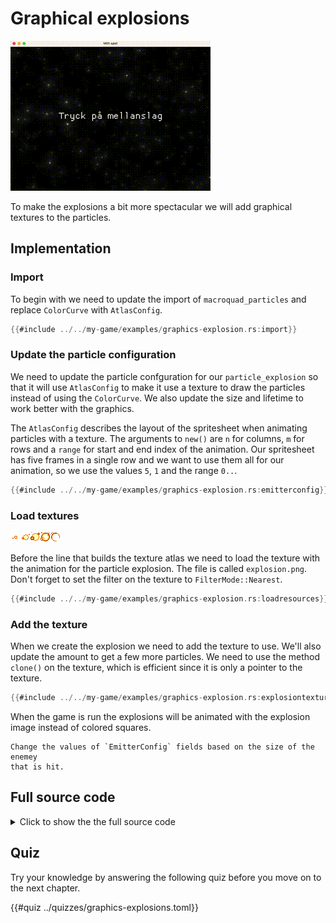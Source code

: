 # Graphical explosions

![Screenshot](images/graphics-explosions.gif#center)

To make the explosions a bit more spectacular we will add graphical textures
to the particles.

## Implementation

### Import

To begin with we need to update the import of `macroquad_particles`
and replace `ColorCurve` with `AtlasConfig`.

```rust
{{#include ../../my-game/examples/graphics-explosion.rs:import}}
```

### Update the particle configuration

We need to update the particle confguration for our `particle_explosion` so
that it will use `AtlasConfig` to make it use a texture to draw the particles
instead of using the `ColorCurve`. We also update the size and lifetime to
work better with the graphics.

The `AtlasConfig` describes the layout of the spritesheet when animating
particles with a texture. The arguments to `new()` are `n` for columns, `m`
for rows and a `range` for start and end index of the animation. Our
spritesheet has five frames in a single row and we want to use them all for
our animation, so we use the values `5`, `1` and the range `0..`.

```rust [hl,10,12,14]
{{#include ../../my-game/examples/graphics-explosion.rs:emitterconfig}}
```

### Load textures

![Explosion spritesheet](assets/explosion.png#pixelated)

Before the line that builds the texture atlas we need to load the texture with
the animation for the particle explosion. The file is called `explosion.png`.
Don't forget to set the filter on the texture to `FilterMode::Nearest`.

```rust [hl,1-4]
{{#include ../../my-game/examples/graphics-explosion.rs:loadresources}}
```

### Add the texture

When we create the explosion we need to add the texture to use. We'll also
update the amount to get a few more particles. We need to use the method
`clone()` on the texture, which is efficient since it is only a pointer to
the texture.

```rust [hl,3-4]
{{#include ../../my-game/examples/graphics-explosion.rs:explosiontexture}}
```

When the game is run the explosions will be animated with the explosion
image instead of colored squares.

```admonish tip title="Challenge" class="challenge"
Change the values of `EmitterConfig` fields based on the size of the enemey
that is hit.
```

<div class="noprint">

## Full source code

<details>
  <summary>Click to show the the full source code</summary>

```rust
{{#include ../../my-game/examples/graphics-explosion.rs:all}}
```
</details>
</div>

<div class="noprint">

## Quiz

Try your knowledge by answering the following quiz before you move on to the
next chapter.

{{#quiz ../quizzes/graphics-explosions.toml}}

</div>

